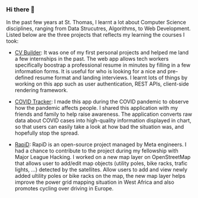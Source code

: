 ### Hi there 👋

In the past few years at St. Thomas, I learnt a lot about Computer Science disciplines, ranging from Data Strucutres, Algorithms, to Web Development. Listed below are the three projects that reflects my learning the courses I took:

- [CV Builder](https://github.com/hieule21/cv-builder): It was one of my first personal projects and helped me land a few internships in the past. The web app allows tech workers specifically boostrap a professional resume in minutes by filling in a few information forms. It is useful for who is looking for a nice and pre-defined resume format and landing interviews. I learnt lots of things by working on this app such as user authentication, REST APIs, client-side rendering framework. 

- [COVID Tracker](https://github.com/hieule21/covid-tracker): I made this app during the COVID pandemic to observe how the pandemic affects people. I shared this application with my friends and family to help raise awareness. The application converts raw data about COVID cases into high-quality information displayed in chart, so that users can easily take a look at how bad the situation was, and hopefully stop the spread.

- [RapiD](https://github.com/MLH-Fellowship/RapiD): RapiD is an open-source project managed by Meta engineers. I had a chance to contribute to the project during my fellowship with Major League Hacking. I worked on a new map layer on OpenStreetMap that allows user to add/edit map objects (utility poles, bike racks, trafic lights, ...) detected by the satellites. Allow users to add and view newly added ultility poles or bike racks on the map, the new map layer helps improve the power grid mapping situation in West Africa and also promotes cycling over driving in Europe. 
